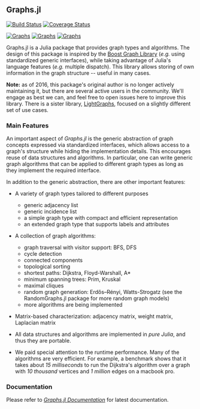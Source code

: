 ## Graphs.jl

[![Build Status](https://travis-ci.org/JuliaLang/Graphs.jl.svg?branch=master)](https://travis-ci.org/JuliaLang/Graphs.jl)
[![Coverage Status](https://img.shields.io/coveralls/JuliaLang/Graphs.jl.svg)](https://coveralls.io/r/JuliaLang/Graphs.jl?branch=master)

[![Graphs](http://pkg.julialang.org/badges/Graphs_0.5.svg)](http://pkg.julialang.org/?pkg=Graphs&ver=0.5)
[![Graphs](http://pkg.julialang.org/badges/Graphs_0.6.svg)](http://pkg.julialang.org/?pkg=Graphs&ver=0.6)
[![Graphs](http://pkg.julialang.org/badges/Graphs_0.7.svg)](http://pkg.julialang.org/?pkg=Graphs&ver=0.7)

Graphs.jl is a Julia package that provides graph types and algorithms. The design of this package is inspired by the [Boost Graph Library](http://www.boost.org/doc/libs/1_53_0/libs/graph/doc/index.html) (*e.g.* using standardized generic interfaces), while taking advantage of Julia's language features (*e.g.* multiple dispatch). This library allows storing of own information in the graph structure -- useful in many cases.

**Note:** as of 2016, this package's original author is no longer actively maintaining it, but there are several active users in the community. We'll engage as best we can, and feel free to open issues here to improve this library. There is a sister library, [LightGraphs](https://github.com/JuliaGraphs/LightGraphs.jl), focused on a slightly different set of use cases.

### Main Features

An important aspect of *Graphs.jl* is the generic abstraction of graph concepts expressed via standardized interfaces, which allows access to a graph's structure while hiding the implementation details. This encourages reuse of data structures and algorithms. In particular, one can write generic graph algorithms that can be applied to different graph types as long as they implement the required interface.

In addition to the generic abstraction, there are other important features:

* A variety of graph types tailored to different purposes
    - generic adjacency list
    - generic incidence list
    - a simple graph type with compact and efficient representation
    - an extended graph type that supports labels and attributes

* A collection of graph algorithms:
    - graph traversal with visitor support: BFS, DFS
    - cycle detection
    - connected components
    - topological sorting
    - shortest paths: Dijkstra, Floyd-Warshall, A\*
    - minimum spanning trees: Prim, Kruskal
    - maximal cliques
    - random graph generation: Erdős–Rényi, Watts-Strogatz (see the
      RandomGraphs.jl package for more random graph models)
    - more algorithms are being implemented

* Matrix-based characterization: adjacency matrix, weight matrix, Laplacian matrix

* All data structures and algorithms are implemented in *pure Julia*, and thus they are portable.

* We paid special attention to the runtime performance. Many of the algorithms are very efficient. For example, a benchmark shows that it takes about *15 milliseconds* to run the Dijkstra's algorithm over a graph with *10 thousand* vertices and *1 million*  edges on a macbook pro.


### Documentation

Please refer to [*Graphs.jl Documentation*](http://graphsjl-docs.readthedocs.org/en/latest/) for latest documentation.
